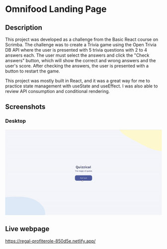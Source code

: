 # Omnifood Landing Page

## Description
This project was developed as a challenge from the Basic React course on Scrimba. The challenge was to create a Trivia game using the Open Trivia DB API where the user is presented with 5 trivia questions with 2 to 4 answers each. The user must select the answers and click the "Check answers" button, which will show the correct and wrong answers and the user's score. After checking the answers, the user is presented with a button to restart the game.

This project was mostly built in React, and it was a great way for me to practice state management with useState and useEffect. I was also able to review API consumption and conditional rendering.

## Screenshots

### Desktop
![](./trivia_demonstration.gif)

## Live webpage
https://regal-profiterole-850d5e.netlify.app/
